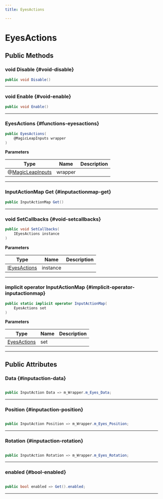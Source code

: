 ```yaml
---
title: EyesActions

---
```


# EyesActions










## Public Methods

### void Disable {#void-disable}

```csharp
public void Disable()
```






-----------

### void Enable {#void-enable}

```csharp
public void Enable()
```






-----------

###  EyesActions {#functions-eyesactions}

```csharp
public EyesActions(
    @MagicLeapInputs wrapper
)
```


**Parameters**

| Type | Name  | Description  | 
|--|--|--|
| @[MagicLeapInputs](/unity-api/api/Classes/MagicLeapInputs/MagicLeapInputs.md) |wrapper||






-----------

### InputActionMap Get {#inputactionmap-get}

```csharp
public InputActionMap Get()
```






-----------

### void SetCallbacks {#void-setcallbacks}

```csharp
public void SetCallbacks(
    IEyesActions instance
)
```


**Parameters**

| Type | Name  | Description  | 
|--|--|--|
| [IEyesActions](/unity-api/api/Classes/MagicLeapInputs/MagicLeapInputs.IEyesActions.md) |instance||






-----------

### implicit operator InputActionMap {#implicit-operator-inputactionmap}

```csharp
public static implicit operator InputActionMap(
    EyesActions set
)
```


**Parameters**

| Type | Name  | Description  | 
|--|--|--|
| [EyesActions](/unity-api/api/Classes/MagicLeapInputs/MagicLeapInputs.EyesActions.md) |set||






-----------

## Public Attributes

### Data {#inputaction-data}

```csharp

public InputAction Data => m_Wrapper.m_Eyes_Data;

```






-----------

### Position {#inputaction-position}

```csharp

public InputAction Position => m_Wrapper.m_Eyes_Position;

```






-----------

### Rotation {#inputaction-rotation}

```csharp

public InputAction Rotation => m_Wrapper.m_Eyes_Rotation;

```






-----------

### enabled {#bool-enabled}

```csharp

public bool enabled => Get().enabled;

```






-----------

